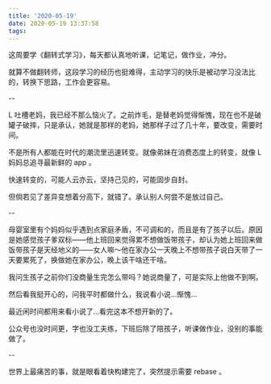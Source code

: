 ```yaml
---
title: '2020-05-19'
date: 2020-05-19 13:37:58
tags:
---
```


这周要学《翻转式学习》，每天都认真地听课，记笔记，做作业，冲分。

就算不做翻转师，这段学习的经历也挺难得，主动学习的快乐是被动学习没法比的，转换下思路，工作会更容易。

--

L 吐槽老妈，我已经不那么恼火了。之前炸毛，是替老妈觉得惭愧，现在也不是破罐子破摔，只是承认，她就是那样的老妈，她那样子过了几十年，要改变，需要时间。

不是所有人都能在时代的潮流里迅速转变。就像弟妹在消费态度上的转变，就像 L 妈妈总追寻最新鲜的 app 。

快速转变的，可能人云亦云，坚持己见的，可能固步自封。

但倘若见了差异变想着分高下，就错了。承认别人何尝不是放过自己。

--

母婴室里有个妈妈似乎遇到点家庭矛盾，不可调和的，而且是有了孩子以后。原因是她感觉孩子爹双标——他上班回来觉得累不想做饭带孩子，却认为她上班回来做饭带孩子是天经地义的——女人嘛～他在家办公一天晚上不想带孩子说白天带了一天要累死了，换做她在家办公，晚上该干啥还干啥。

我问生孩子之前你们没商量生完怎么带吗？她说商量了，可是实际上他做不到啊。

然后看我挺开心的，问我平时都做什么，我说看小说...惭愧...

最近闲时间都用来看小说了...看完这本不想开新的了。

公众号也没时间更，字也没工夫练，下班后除了陪孩子，听课做作业，没别的事能做了。

--

世界上最痛苦的事，就是眼看着快构建完了，突然提示需要 rebase 。

